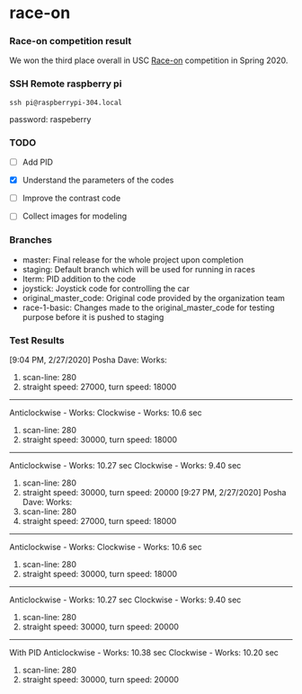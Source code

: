 # race-on

### Race-on competition result 
We won the third place overall in USC [Race-on](https://raceon.io/) competition in Spring 2020.

### SSH Remote raspberry pi
```
ssh pi@raspberrypi-304.local
```

password: raspeberry

### TODO
- [ ] Add PID
- [x] Understand the parameters of the codes
- [ ] Improve the contrast code
- [ ] Collect images for modeling


### Branches
- master: Final release for the whole project upon completion
- staging: Default branch which will be used for running in races
- Iterm: PID addition to the code
- joystick: Joystick code for controlling the car
- original_master_code: Original code provided by the organization team
- race-1-basic: Changes made to the original_master_code for testing purpose before it is pushed to staging

### Test Results
[9:04 PM, 2/27/2020] Posha Dave: Works:
1) scan-line: 280
2) straight speed: 27000, turn speed: 18000

-------------------------------------------------------
Anticlockwise - Works:
Clockwise - Works: 10.6 sec
1) scan-line: 280
2) straight speed: 30000, turn speed: 18000

--------------------------------------------------------
Anticlockwise - Works: 10.27 sec
Clockwise - Works: 9.40 sec
1) scan-line: 280
2) straight speed: 30000, turn speed: 20000
[9:27 PM, 2/27/2020] Posha Dave: Works:
1) scan-line: 280
2) straight speed: 27000, turn speed: 18000

-------------------------------------------------------
Anticlockwise - Works:
Clockwise - Works: 10.6 sec
1) scan-line: 280
2) straight speed: 30000, turn speed: 18000

--------------------------------------------------------
Anticlockwise - Works: 10.27 sec
Clockwise - Works: 9.40 sec
1) scan-line: 280
2) straight speed: 30000, turn speed: 20000

---------------------------------------------------------
With PID
Anticlockwise - Works: 10.38 sec
Clockwise - Works: 10.20 sec
1) scan-line: 280
2) straight speed: 30000, turn speed: 20000
